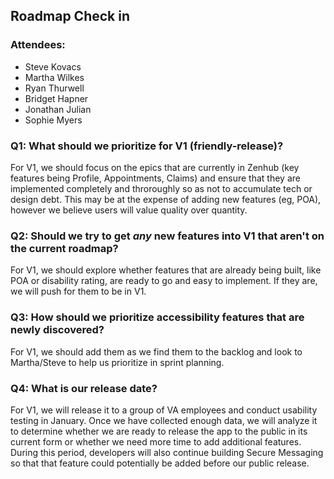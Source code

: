 ## Roadmap Check in

### Attendees:
- Steve Kovacs
- Martha Wilkes
- Ryan Thurwell
- Bridget Hapner
- Jonathan Julian
- Sophie Myers

### Q1: What should we prioritize for V1 (friendly-release)?

For V1, we should focus on the epics that are currently in Zenhub (key features being Profile, Appointments, Claims) and ensure that they are implemented completely and throroughly so as not to accumulate tech or design debt. This may be at the expense of adding new features (eg, POA), however we believe users will value quality over quantity.

### Q2: Should we try to get *any* new features into V1 that aren't on the current roadmap?
For V1, we should explore whether features that are already being built, like POA or disability rating, are ready to go and easy to implement. If they are, we will push for them to be in V1.

### Q3: How should we prioritize accessibility features that are newly discovered?
For V1, we should add them as we find them to the backlog and look to Martha/Steve to help us prioritize in sprint planning.

### Q4: What is our release date?
For V1, we will release it to a group of VA employees and conduct usability testing in January. Once we have collected enough data, we will analyze it to determine whether we are ready to release the app to the public in its current form or whether we need more time to add additional features. During this period, developers will also continue building Secure Messaging so that that feature could potentially be added before our public release. 
